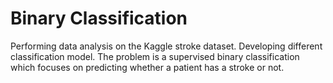 # Binary Classification
 Performing data analysis on the Kaggle stroke dataset. Developing different classification model. The problem is a supervised binary classification which focuses on predicting whether a patient has a stroke or not.
